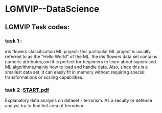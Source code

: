# LGMVIP--DataScience
## LGMVIP Task codes: 
### task 1 :  
iris flowers classification ML project: this particular ML project is usually referred to as the "Hello World" of the ML. the iris flowers data set contains numeric attributes,and it is perfect for beginners to learn about supervised ML algorithms,mainly how to load and handle data. Also, since this is a smallest data set, it can easily fit in memory without requiring special transformations or scaling capabilities. 
### task 2 :[START.pdf](https://github.com/georgencmerin/LGMVIP--DataScience/files/7093244/START.pdf)

Explanatory data analysis on dataset - terrorism. As a secuity or defence analyst try to find hot area of terrorism. 
